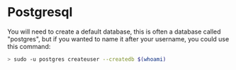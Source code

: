 # Postgresql

You will need to create a default database, this is often a database called "postgres", but if you wanted to name it after your username, you could use this command:

```bash
> sudo -u postgres createuser --createdb $(whoami)
```
